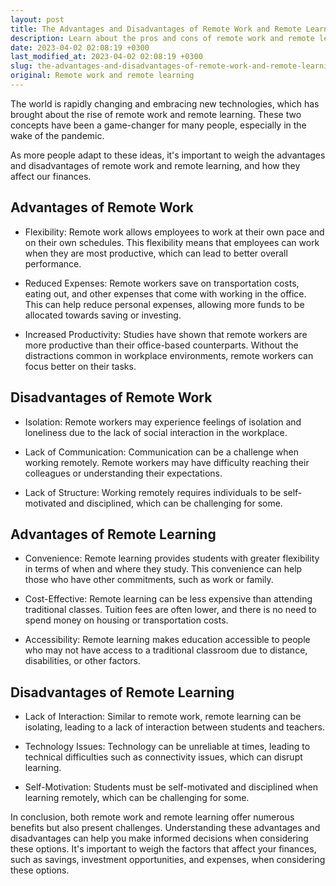 ```yaml
---
layout: post
title: The Advantages and Disadvantages of Remote Work and Remote Learning
description: Learn about the pros and cons of remote work and remote learning and how they affect your finances.
date: 2023-04-02 02:08:19 +0300
last_modified_at: 2023-04-02 02:08:19 +0300
slug: the-advantages-and-disadvantages-of-remote-work-and-remote-learning
original: Remote work and remote learning
---
```

The world is rapidly changing and embracing new technologies, which has brought about the rise of remote work and remote learning. These two concepts have been a game-changer for many people, especially in the wake of the pandemic.

As more people adapt to these ideas, it's important to weigh the advantages and disadvantages of remote work and remote learning, and how they affect our finances.

## Advantages of Remote Work

- Flexibility: Remote work allows employees to work at their own pace and on their own schedules. This flexibility means that employees can work when they are most productive, which can lead to better overall performance.

- Reduced Expenses: Remote workers save on transportation costs, eating out, and other expenses that come with working in the office. This can help reduce personal expenses, allowing more funds to be allocated towards saving or investing.

- Increased Productivity: Studies have shown that remote workers are more productive than their office-based counterparts. Without the distractions common in workplace environments, remote workers can focus better on their tasks.

## Disadvantages of Remote Work

- Isolation: Remote workers may experience feelings of isolation and loneliness due to the lack of social interaction in the workplace.

- Lack of Communication: Communication can be a challenge when working remotely. Remote workers may have difficulty reaching their colleagues or understanding their expectations.

- Lack of Structure: Working remotely requires individuals to be self-motivated and disciplined, which can be challenging for some.

## Advantages of Remote Learning

- Convenience: Remote learning provides students with greater flexibility in terms of when and where they study. This convenience can help those who have other commitments, such as work or family.

- Cost-Effective: Remote learning can be less expensive than attending traditional classes. Tuition fees are often lower, and there is no need to spend money on housing or transportation costs.

- Accessibility: Remote learning makes education accessible to people who may not have access to a traditional classroom due to distance, disabilities, or other factors.

## Disadvantages of Remote Learning

- Lack of Interaction: Similar to remote work, remote learning can be isolating, leading to a lack of interaction between students and teachers.

- Technology Issues: Technology can be unreliable at times, leading to technical difficulties such as connectivity issues, which can disrupt learning.

- Self-Motivation: Students must be self-motivated and disciplined when learning remotely, which can be challenging for some.

In conclusion, both remote work and remote learning offer numerous benefits but also present challenges. Understanding these advantages and disadvantages can help you make informed decisions when considering these options. It's important to weigh the factors that affect your finances, such as savings, investment opportunities, and expenses, when considering these options.